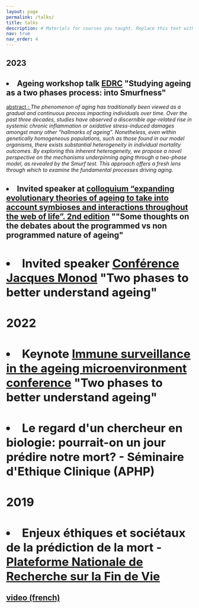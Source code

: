 ```yaml
---
layout: page
permalink: /talks/
title: talks
description: # Materials for courses you taught. Replace this text with your description.
nav: true
nav_order: 4
---
```

<div class="publications">
<h2 class="year">2023</h2>
<h2><li><b>Ageing workshop talk <a href="https://edrclyon.sciencesconf.org/">EDRC</a> "Studying ageing as a two phases process: into Smurfness"</b></li></h2>
<u>abstract : </u> <i>The phenomenon of aging has traditionally been viewed as a gradual and continuous process impacting individuals over time. Over the past three decades, studies have observed a discernible age-related rise in systemic chronic inflammation or oxidative stress-induced damages amongst many other “hallmarks of ageing”. Nonetheless, even within genetically homogeneous populations, such as those found in our model organisms, there exists substantial heterogeneity in individual mortality outcomes. By exploring this inherent heterogeneity, we propose a novel perspective on the mechanisms underpinning aging through a two-phase model, as revealed by the Smurf test. This approach offers a fresh lens through which to examine the fundamental processes driving aging. </i>
<h2><li><b>Invited speaker at <a href="https://isyeb.mnhn.fr/fr/agenda/colloquium-expanding-evolutionary-theories-ageing-take-account-symbioses-and-interactions">colloquium “expanding evolutionary theories of ageing to take into account symbioses and interactions throughout the web of life”. 2nd edition</a> ""Some thoughts on the debates about the programmed vs non programmed nature of ageing" 
<h2><li><b>Invited speaker <a href="https://www.insb.cnrs.fr/fr/croissance-et-regeneration-durant-le-developpement-et-le-vieillissement">Conférence Jacques Monod</a> "Two phases to better understand ageing"</b></li></h2>
<h2 class="year">2022</h2>
<h2><li>Keynote <a href="https://www.immunology.org/events/immune-surveillance-in-the-ageing-microenvironment">Immune surveillance in the ageing microenvironment conference</a> "Two phases to better understand ageing"</li></h2>
<h2><li><b>Le regard d'un chercheur en biologie: pourrait-on un jour prédire notre mort? - Séminaire d'Ethique Clinique (APHP) </b></li></h2>
 
<h2 class="year">2019</h2>
<h2><li><b>Enjeux éthiques et sociétaux de la prédiction de la mort - <a href = "https://www.plateforme-recherche-findevie.fr/">Plateforme Nationale de Recherche sur la Fin de Vie </a> </b></li></h2>
<p><a href="https://www.youtube.com/watch?v=AA60A5vhMeU&ab_channel=PlateformeRecherchefindevie ">video (french) </a>


 